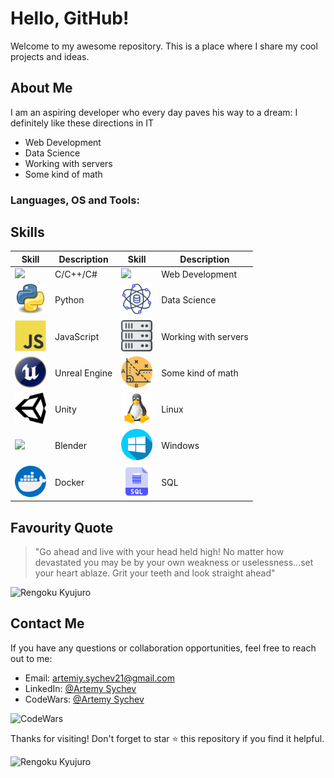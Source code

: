 # Hello, GitHub!

Welcome to my awesome repository. This is a place where I share my cool projects and ideas.

## About Me

I am an aspiring developer who every day paves his way to a dream:
I definitely like these directions in IT

- Web Development
- Data Science
- Working with servers
- Some kind of math

### Languages, OS and Tools:


## Skills

| Skill                                          | Description                              | Skill                                          | Description                              |
|-----------------------------------------------|------------------------------------------|-----------------------------------------------|------------------------------------------|
| <img src="c#.png" width="50">                 | C/C++/C#                                 | <img src="web_developing.png" width="50">     | Web Development                          |
| <img src="python.png" width="50">             | Python                                   | <img src="data_science.png" width="50">       | Data Science                            |
| <img src="js.png" width="50">                 | JavaScript                               | <img src="servers.png" width="50">            | Working with servers                    |
| <img src="ue.png" width="50">                 | Unreal Engine                            | <img src="math.png" width="50">               | Some kind of math                        |
| <img src="unity.png" width="50">              | Unity                                    | <img src="linux.png" width="50">              | Linux                                    |
| <img src="blender.png" width="50">            | Blender                                  | <img src="windows.png" width="50">            | Windows                                  |
| <img src="docker.png" width="50">             | Docker                                   | <img src="sql.png" width="50">                | SQL                                      |




## Favourity Quote

> "Go ahead and live with your head held high! No matter how devastated you may be by your own weakness or uselessness…set your heart ablaze. Grit your teeth and look straight ahead"


![Rengoku Kyujuro](https://media.tenor.com/ButPqvDjPgAAAAAd/rengoku-9th-form.gif)

## Contact Me

If you have any questions or collaboration opportunities, feel free to reach out to me:

- Email: artemiy.sychev21@gmail.com
- LinkedIn: [@Artemy Sychev](https://www.linkedin.com/in/artemy-sychev-803465207/)
- CodeWars: [@Artemy Sychev](https://www.codewars.com/users/Artemy%20Sychev)

![CodeWars](https://www.codewars.com/users/Artemy%20Sychev/badges/large)

Thanks for visiting! Don't forget to star ⭐ this repository if you find it helpful.

![Rengoku Kyujuro](https://media.tenor.com/LLEDRF5f4TMAAAAC/rengoku-vs-akaza.gif)
